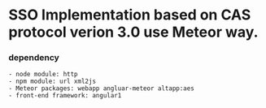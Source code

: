 # SSO Implementation based on CAS protocol verion 3.0 use Meteor way.

### dependency
    - node module: http
    - npm module: url xml2js
    - Meteor packages: webapp angluar-meteor altapp:aes
    - front-end framework: angular1


